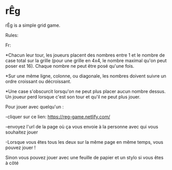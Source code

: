 # rÊg

rÊg is a simple grid game.


Rules:


Fr:


 *Chacun leur tour, les joueurs placent des nombres entre 1 et le nombre de case total sur la grille (pour une grille en 4x4, le nombre maximal qu'on peut poser est 16). Chaque nombre ne peut être posé qu'une fois.


 *Sur une même ligne, colonne, ou diagonale, les nombres doivent suivre un ordre croissant ou décroissant.


 *Une case s'obscurcit lorsqu'on ne peut plus placer aucun nombre dessus. Un joueur perd lorsque c'est son tour et qu'il ne peut plus jouer.



 Pour jouer avec quelqu'un :


-cliquer sur ce lien: https://reg-game.netlify.com/


-envoyez l'url de la page où ça vous envoie à la personne avec qui vous souhaitez jouer


-Lorsque vous êtes tous les deux sur la même page en même temps, vous pouvez jouer !



Sinon vous pouvez jouer avec une feuille de papier et un stylo si vous êtes à côté
